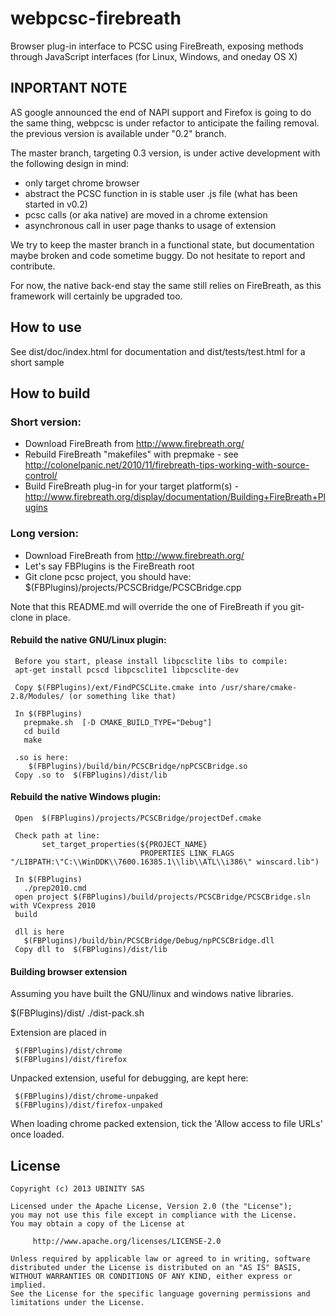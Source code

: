 webpcsc-firebreath
====================

Browser plug-in interface to PCSC using FireBreath, exposing methods through JavaScript interfaces (for Linux, Windows, and oneday OS X)

INPORTANT NOTE
--------------

AS google announced the end of NAPI support and Firefox is going to do the same thing, webpcsc is 
under refactor to anticipate the failing  removal.
the previous version is available under "0.2" branch.

The master branch, targeting 0.3 version, is under active development with the following design in mind:

  * only target chrome browser
  * abstract the PCSC function in is stable user .js file (what has been started in v0.2)
  * pcsc calls (or aka native) are moved in a chrome extension
  * asynchronous call in user page thanks to usage of extension

We try to keep the master branch in a functional state, but documentation maybe broken 
and code sometime buggy. Do not hesitate to report and contribute.

For now, the native back-end stay the same still relies on FireBreath, as this framework will certainly be
upgraded too.


How to use 
-----------

See dist/doc/index.html for documentation and dist/tests/test.html for a short sample 


How to build
-------------


### Short version:

  * Download FireBreath from http://www.firebreath.org/
  * Rebuild FireBreath "makefiles" with prepmake - see http://colonelpanic.net/2010/11/firebreath-tips-working-with-source-control/
  * Build FireBreath plug-in for your target platform(s) - http://www.firebreath.org/display/documentation/Building+FireBreath+Plugins


### Long version:

  * Download FireBreath from http://www.firebreath.org/
  * Let's say FBPlugins is the FireBreath root 
  * Git clone pcsc project, you should have:   $(FBPlugins)/projects/PCSCBridge/PCSCBridge.cpp

Note that this README.md will override the one of FireBreath if you git-clone in place.


#### Rebuild the native GNU/Linux plugin:

     Before you start, please install libpcsclite libs to compile:
     apt-get install pcscd libpcsclite1 libpcsclite-dev

     Copy $(FBPlugins)/ext/FindPCSCLite.cmake into /usr/share/cmake-2.8/Modules/ (or something like that)
     
     In $(FBPlugins)
       prepmake.sh  [-D CMAKE_BUILD_TYPE="Debug"]
       cd build
       make
     
     .so is here:
        $(FBPlugins)/build/bin/PCSCBridge/npPCSCBridge.so
     Copy .so to  $(FBPlugins)/dist/lib
     

#### Rebuild the native Windows plugin:

     Open  $(FBPlugins)/projects/PCSCBridge/projectDef.cmake
     
     Check path at line:
           set_target_properties(${PROJECT_NAME} 
                                 PROPERTIES LINK_FLAGS  "/LIBPATH:\"C:\\WinDDK\\7600.16385.1\\lib\\ATL\\i386\" winscard.lib")
     
     In $(FBPlugins)
       ./prep2010.cmd
     open project $(FBPlugins)/build/projects/PCSCBridge/PCSCBridge.sln with VCexpress 2010
     build
     
     dll is here
       $(FBPlugins)/build/bin/PCSCBridge/Debug/npPCSCBridge.dll
     Copy dll to  $(FBPlugins)/dist/lib


#### Building browser extension

Assuming you have built the GNU/linux and windows native libraries.

   $(FBPlugins)/dist/
      ./dist-pack.sh

Extension are placed in 

     $(FBPlugins)/dist/chrome
     $(FBPlugins)/dist/firefox

Unpacked extension, useful for debugging, are kept here:

     $(FBPlugins)/dist/chrome-unpaked
     $(FBPlugins)/dist/firefox-unpaked


When loading chrome packed extension, tick the 'Allow access to file URLs' once loaded.

License
-------

	Copyright (c) 2013 UBINITY SAS 

	Licensed under the Apache License, Version 2.0 (the "License");
	you may not use this file except in compliance with the License.
	You may obtain a copy of the License at

       	 http://www.apache.org/licenses/LICENSE-2.0

	Unless required by applicable law or agreed to in writing, software
	distributed under the License is distributed on an "AS IS" BASIS,
	WITHOUT WARRANTIES OR CONDITIONS OF ANY KIND, either express or implied.
	See the License for the specific language governing permissions and
	limitations under the License.


